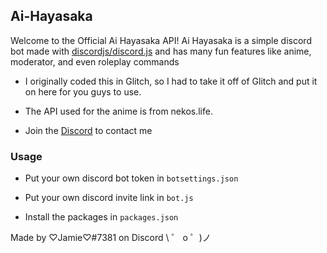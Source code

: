 ## Ai-Hayasaka

Welcome to the Official Ai Hayasaka API!
Ai Hayasaka is a simple discord bot made with [discordjs/discord.js](https://github.com/discordjs/discord.js) and has many fun features like anime, moderator, and even roleplay commands

- I originally coded this in Glitch, so I had to take it off of Glitch and put it on here for you guys to use.

- The API used for the anime is from nekos.life.

- Join the [Discord](https://discord.gg/VgqsyBE) to contact me


### Usage

- Put your own discord bot token in `botsettings.json`

- Put your own discord invite link in `bot.js`

- Install the packages in `packages.json`

Made by ♡Jamie♡#7381 on Discord
\ ゜ o ゜)ノ
